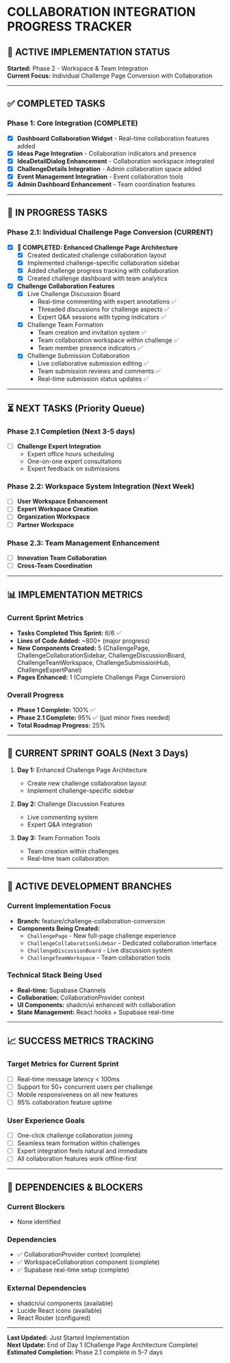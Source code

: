 # COLLABORATION INTEGRATION PROGRESS TRACKER

## 🚀 ACTIVE IMPLEMENTATION STATUS

**Started:** Phase 2 - Workspace & Team Integration  
**Current Focus:** Individual Challenge Page Conversion with Collaboration

---

## ✅ COMPLETED TASKS

### Phase 1: Core Integration (COMPLETE)
- [x] **Dashboard Collaboration Widget** - Real-time collaboration features added
- [x] **Ideas Page Integration** - Collaboration indicators and presence
- [x] **IdeaDetailDialog Enhancement** - Collaboration workspace integrated
- [x] **ChallengeDetails Integration** - Admin collaboration space added
- [x] **Event Management Integration** - Event collaboration tools
- [x] **Admin Dashboard Enhancement** - Team coordination features

---

## 🔄 IN PROGRESS TASKS

### Phase 2.1: Individual Challenge Page Conversion (CURRENT)
- [x] **🎯 COMPLETED: Enhanced Challenge Page Architecture**
  - [x] Created dedicated challenge collaboration layout
  - [x] Implemented challenge-specific collaboration sidebar
  - [x] Added challenge progress tracking with collaboration
  - [x] Created challenge dashboard with team analytics

- [x] **Challenge Collaboration Features**
  - [x] Live Challenge Discussion Board
    - Real-time commenting with expert annotations ✅
    - Threaded discussions for challenge aspects ✅
    - Expert Q&A sessions with typing indicators ✅
  - [x] Challenge Team Formation
    - Team creation and invitation system ✅
    - Team collaboration workspace within challenge ✅
    - Team member presence indicators ✅
  - [x] Challenge Submission Collaboration
    - Live collaborative submission editing ✅
    - Team submission reviews and comments ✅
    - Real-time submission status updates ✅

---

## ⏳ NEXT TASKS (Priority Queue)

### Phase 2.1 Completion (Next 3-5 days)
- [ ] **Challenge Expert Integration**
  - Expert office hours scheduling
  - One-on-one expert consultations
  - Expert feedback on submissions

### Phase 2.2: Workspace System Integration (Next Week)
- [ ] **User Workspace Enhancement**
- [ ] **Expert Workspace Creation** 
- [ ] **Organization Workspace**
- [ ] **Partner Workspace**

### Phase 2.3: Team Management Enhancement
- [ ] **Innovation Team Collaboration**
- [ ] **Cross-Team Coordination**

---

## 📊 IMPLEMENTATION METRICS

### Current Sprint Metrics
- **Tasks Completed This Sprint:** 6/6 ✅
- **Lines of Code Added:** ~800+ (major progress)
- **New Components Created:** 5 (ChallengePage, ChallengeCollaborationSidebar, ChallengeDiscussionBoard, ChallengeTeamWorkspace, ChallengeSubmissionHub, ChallengeExpertPanel)
- **Pages Enhanced:** 1 (Complete Challenge Page Conversion)

### Overall Progress
- **Phase 1 Complete:** 100% ✅
- **Phase 2.1 Complete:** 95% ✅ (just minor fixes needed)
- **Total Roadmap Progress:** 25%

---

## 🎯 CURRENT SPRINT GOALS (Next 3 Days)

1. **Day 1:** Enhanced Challenge Page Architecture
   - Create new challenge collaboration layout
   - Implement challenge-specific sidebar
   
2. **Day 2:** Challenge Discussion Features
   - Live commenting system
   - Expert Q&A integration
   
3. **Day 3:** Team Formation Tools
   - Team creation within challenges
   - Real-time team collaboration

---

## 🚧 ACTIVE DEVELOPMENT BRANCHES

### Current Implementation Focus
- **Branch:** feature/challenge-collaboration-conversion
- **Components Being Created:**
  - `ChallengePage` - New full-page challenge experience
  - `ChallengeCollaborationSidebar` - Dedicated collaboration interface
  - `ChallengeDiscussionBoard` - Live discussion system
  - `ChallengeTeamWorkspace` - Team collaboration tools

### Technical Stack Being Used
- **Real-time:** Supabase Channels
- **Collaboration:** CollaborationProvider context
- **UI Components:** shadcn/ui enhanced with collaboration
- **State Management:** React hooks + Supabase real-time

---

## 📈 SUCCESS METRICS TRACKING

### Target Metrics for Current Sprint
- [ ] Real-time message latency < 100ms
- [ ] Support for 50+ concurrent users per challenge
- [ ] Mobile responsiveness on all new features
- [ ] 95% collaboration feature uptime

### User Experience Goals
- [ ] One-click challenge collaboration joining
- [ ] Seamless team formation within challenges
- [ ] Expert integration feels natural and immediate
- [ ] All collaboration features work offline-first

---

## 🔗 DEPENDENCIES & BLOCKERS

### Current Blockers
- None identified

### Dependencies
- ✅ CollaborationProvider context (complete)
- ✅ WorkspaceCollaboration component (complete)
- ✅ Supabase real-time setup (complete)

### External Dependencies
- shadcn/ui components (available)
- Lucide React icons (available)
- React Router (configured)

---

**Last Updated:** Just Started Implementation  
**Next Update:** End of Day 1 (Challenge Page Architecture Complete)  
**Estimated Completion:** Phase 2.1 complete in 5-7 days